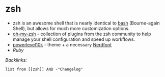 # zsh

* zsh is an awesome shell that is nearly identical to [bash](../../../../2-Areas/Code/Bash/Bash.md) (Bourne-again Shell), but allows for much more customization options.
* [oh-my-zsh](oh-my-zsh.md) - collection of plugins from the zsh community to help manage your shell configuration and speed up workflows.
* [powerlevel10k](powerlevel10k.md) - theme + a necessary [Nerdfont](Nerdfont.md)
* *Ruby*

*Backlinks:*

````dataview
list from [[zsh]] AND -"Changelog"
````
